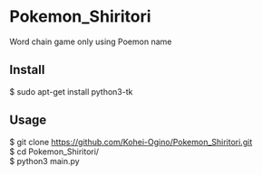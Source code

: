 Pokemon_Shiritori
====

Word chain game only using Poemon name

## Install
$ sudo apt-get install python3-tk
## Usage
$ git clone https://github.com/Kohei-Ogino/Pokemon_Shiritori.git   
$ cd Pokemon_Shiritori/  
$ python3 main.py
